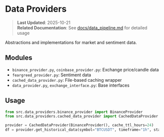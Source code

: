 # Data Providers

> **Last Updated**: 2025-10-21  
> **Related Documentation**: See [docs/data_pipeline.md](../../docs/data_pipeline.md) for detailed usage

Abstractions and implementations for market and sentiment data.

## Modules
- `binance_provider.py`, `coinbase_provider.py`: Exchange price/candle data
- `feargreed_provider.py`: Sentiment data
- `cached_data_provider.py`: File-based caching wrapper
- `data_provider.py`, `exchange_interface.py`: Base interfaces

## Usage
```python
from src.data_providers.binance_provider import BinanceProvider
from src.data_providers.cached_data_provider import CachedDataProvider

provider = CachedDataProvider(BinanceProvider(), cache_ttl_hours=24)
df = provider.get_historical_data(symbol="BTCUSDT", timeframe="1h", start=..., end=...)
```
